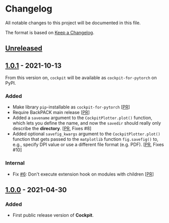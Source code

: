 # Changelog

All notable changes to this project will be documented in this file.

The format is based on [Keep a Changelog](https://keepachangelog.com/en/1.0.0/).

## [Unreleased]

## [1.0.1] - 2021-10-13

From this version on, `cockpit` will be available as `cockpit-for-pytorch` on
PyPI.

### Added
- Make library `pip`-installable as `cockpit-for-pytorch`
  [[PR](https://github.com/f-dangel/cockpit/pull/17)]
- Require BackPACK main release
  [[PR](https://github.com/f-dangel/cockpit/pull/12)]
- Added a `savename` argument to the `CockpitPlotter.plot()` function, which lets you define the name, and now the `savedir` should really only describe the **directory**. [[PR](https://github.com/f-dangel/cockpit/pull/16), Fixes #8]
- Added optional `savefig_kwargs` argument to the `CockpitPlotter.plot()` function that gets passed to the `matplotlib` function `fig.savefig()` to, e.g., specify DPI value or use a different file format (e.g. PDF). [[PR](https://github.com/f-dangel/cockpit/pull/16), Fixes #10]

### Internal
- Fix [#6](https://github.com/f-dangel/cockpit/issues/6): Don't execute
  extension hook on modules with children
  [[PR](https://github.com/f-dangel/cockpit/pull/7)]

## [1.0.0] - 2021-04-30

### Added

- First public release version of **Cockpit**.

[Unreleased]: https://github.com/f-dangel/cockpit/compare/v1.0.1...HEAD
[1.0.1]: https://github.com/f-dangel/cockpit/compare/1.0.0...1.0.1
[1.0.0]: https://github.com/f-dangel/cockpit/releases/tag/1.0.0
